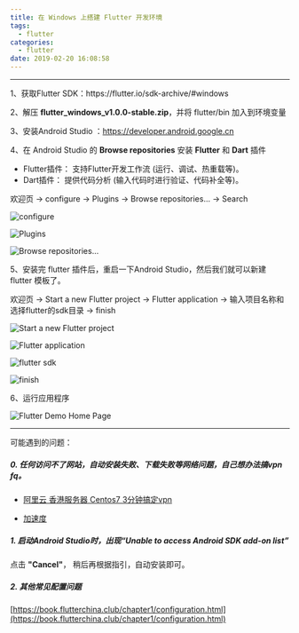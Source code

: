 ```yaml
---
title: 在 Windows 上搭建 Flutter 开发环境
tags:
  - flutter
categories:
  - flutter
date: 2019-02-20 16:08:58
---
```


<hr>
1、获取Flutter SDK：https://flutter.io/sdk-archive/#windows

2、解压 **flutter_windows_v1.0.0-stable.zip**，并将 flutter/bin 加入到环境变量

3、安装Android Studio ：https://developer.android.google.cn

4、在 Android Studio 的 **Browse repositories** 安装 **Flutter** 和 **Dart** 插件
- Flutter插件： 支持Flutter开发工作流 (运行、调试、热重载等)。
- Dart插件： 提供代码分析 (输入代码时进行验证、代码补全等)。

欢迎页 -> configure -> Plugins -> Browse repositories... -> Search

![configure](http://wx4.sinaimg.cn/large/006ar8zggy1g0cy57wy3qj30mr0ng3zw.jpg)

![Plugins](http://wx4.sinaimg.cn/large/006ar8zggy1g0cy5amfb5j30ru0nttac.jpg)

![Browse repositories...](http://wx4.sinaimg.cn/large/006ar8zggy1g0cy5d3o4xj30so0o20v9.jpg)

5、安装完 flutter 插件后，重启一下Android Studio，然后我们就可以新建 flutter 模板了。

欢迎页 -> Start a new Flutter project -> Flutter application -> 输入项目名称和选择flutter的sdk目录 -> finish

![Start a new Flutter project](http://wx4.sinaimg.cn/large/006ar8zggy1g0cyaijpcwj30mu0i3q3y.jpg)

![Flutter application](http://wx4.sinaimg.cn/large/006ar8zggy1g0cyie6pehj30ru0nn3zo.jpg)

![flutter sdk ](http://wx4.sinaimg.cn/large/006ar8zggy1g0cyigbo29j30ru0nn75k.jpg)

![finish](http://wx4.sinaimg.cn/large/006ar8zggy1g0cyij36rtj30ru0nnjsk.jpg)

6、运行应用程序

![Flutter Demo Home Page](http://wx4.sinaimg.cn/large/006ar8zggy1g0cyqjwvnkj313n0q7wka.jpg)

---

可能遇到的问题：
##### 0. 任何访问不了网站，自动安装失败、下载失败等网络问题，自己想办法搞vpn fq。

- [阿里云 香港服务器 Centos7 3分钟搞定vpn](https://www.cnblogs.com/CyLee/p/10401766.html)

- [加速度](https://dc.36fy.com/)

##### 1. 启动Android Studio时，出现“Unable to access Android SDK add-on list”
点击 **"Cancel"**， 稍后再根据指引，自动安装即可。

##### 2. 其他常见配置问题
[https://book.flutterchina.club/chapter1/configuration.html](https://book.flutterchina.club/chapter1/configuration.html)